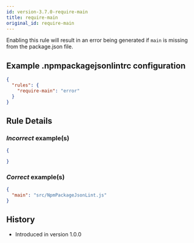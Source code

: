 ```yaml
---
id: version-3.7.0-require-main
title: require-main
original_id: require-main
---
```


Enabling this rule will result in an error being generated if `main` is missing from the package.json file.

## Example .npmpackagejsonlintrc configuration

```json
{
  "rules": {
    "require-main": "error"
  }
}
```

## Rule Details

### *Incorrect* example(s)

```json
{

}
```

### *Correct* example(s)

```json
{
  "main": "src/NpmPackageJsonLint.js"
}
```

## History

* Introduced in version 1.0.0
